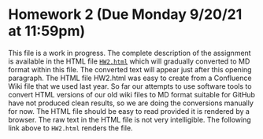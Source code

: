 Homework 2 (Due Monday 9/20/21 at 11:59pm)
==========================================

This file is a work in progress.  The complete description of the assignment is available in the HTML file [`HW2.html`](https://htmlpreview.github.io/?https://github.com/JavaPLT/Assignment-2-Master/HW2.html) which will gradually converted to MD format within this file.  The converted text will appear just after this opening paragraph.  The HTML file HW2.html was easy to create from a Confluence Wiki file that we used last year.  So far our 
attempts to use software tools to convert HTML versions of our old wiki files to MD format suitable for GitHub have not produced clean results, so we are doing the conversions 
manually for now. The HTML file should be easy to read provided it is rendered by a browser.  The raw text in the HTML file is not very intelligible.  The following link above to 
`HW2.html` renders the file.
